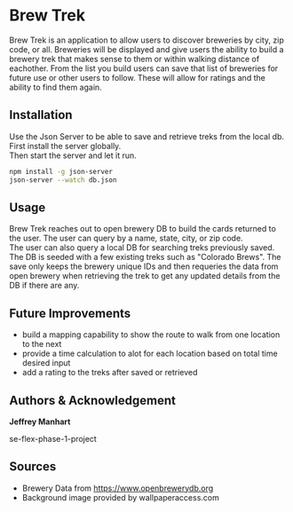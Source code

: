 

# Brew Trek

Brew Trek is an application to allow users to discover breweries by city, zip code, or all.  Breweries will be displayed and give users the ability to build a brewery trek that makes sense to them or within walking distance of eachother.  From the list you build users can save that list of breweries for future use or other users to follow.  These will allow for ratings and the ability to find them again.

## Installation

Use the Json Server to be able to save and retrieve treks from the local db.  
First install the server globally.  
Then start the server and let it run.
```bash
npm install -g json-server
json-server --watch db.json
```

## Usage

Brew Trek reaches out to open brewery DB to build the cards returned to the user.  The user can query by a name, state, city, or zip code.  
The user can also query a local DB for searching treks previously saved.  The DB is seeded with a few existing treks such as "Colorado Brews".  The save only keeps the brewery unique IDs and then requeries the data from open brewery when retrieving the trek to get any updated details from the DB if there are any.


## Future Improvements
- build a mapping capability to show the route to walk from one location to the next
- provide a time calculation to alot for each location based on total time desired input 
- add a rating to the treks after saved or retrieved


## Authors & Acknowledgement

**Jeffrey Manhart**

se-flex-phase-1-project

## Sources
- Brewery Data from https://www.openbrewerydb.org
- Background image provided by wallpaperaccess.com
